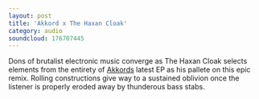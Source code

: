 ```yaml
---
layout: post
title: 'Akkord x The Haxan Cloak'
category: audio
soundcloud: 176707445
---
```


Dons of brutalist electronic music converge as The Haxan Cloak selects elements from the entirety of [Akkords](https://soundcloud.com/akkordmusik) 
latest EP as his pallete on this epic remix.  Rolling constructions give way to a sustained oblivion once the listener is properly eroded away by thunderous bass stabs.
